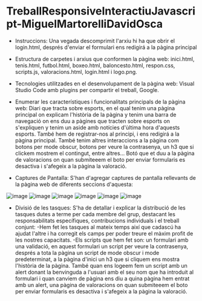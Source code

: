 # TreballResponsiveInteractiuJavascript-MiguelMartorelliDavidOsca
- Instruccions: Una vegada descomprimit l'arxiu hi ha que obrir el login.html, després d'enviar el formulari ens redigirá a la pàgina principal
- Estructura de carpetes i arxius que conformen la pàgina web: inici.html, tenis.html, futbol.html, boxeo.html, baloncesto.html, respon.css, scripts.js, valoracions.html, login.html i logo.png.

- Tecnologies utilitzades en el desenvolupament de la pàgina web: Visual Studio Code amb plugins per compartir el treball, Google.

- Enumerar les característiques i funcionalitats principals de la pàgina web: Diari que tracta sobre esports, en el qual tenim una pàgina principal on explicam l'història de la pàgina y tenim una barra de navegació on ens duu a pàgines que tracten sobre esports on s'expliquen y tenim un aside amb notícies d'ùltima hora d'aquests esports. També hem de registrar-nos al principi, i ens redigirá a la pàgina principal. També tenim altres interaccions a la pàgina com botons per mode obscur, botons per veure la contrasenya, un h3 que si clickem mostrem el contingut, entre altres... Botó que et duu a la pàgina de valoracions on quan submiteeem el boto per enviar formularis es desactiva i s'afegeix a la pàgina la valoració.

- Captures de Pantalla: S'han d'agregar captures de pantalla rellevants de la pàgina web de diferents seccions d'aquesta:

![image](https://github.com/Miguel-Martorell/Pagina-Web-Responsive-Miguel-Martorell-Vicente-Osca/assets/150442396/20af5a75-77db-4293-a5f9-568e4190ca51)
![image](https://github.com/Miguel-Martorell/Pagina-Web-Responsive-Miguel-Martorell-Vicente-Osca/assets/150442396/633dd6bb-6cb7-4633-8e4c-de87494dc4a0)
![image](https://github.com/Miguel-Martorell/Pagina-Web-Responsive-Miguel-Martorell-Vicente-Osca/assets/150442396/4ec0047b-a5aa-4c61-bccc-80fa630feea6)
![image](https://github.com/Miguel-Martorell/Pagina-Web-Responsive-Miguel-Martorell-Vicente-Osca/assets/150442396/30555108-da46-4323-9731-3eec11eb4767)
![image](https://github.com/Miguel-Martorell/TreballResponsiveInteractiuJavascript-MiguelMartorelliDavidOsca/assets/150442396/d5af3831-4299-495f-a6b2-c28a28fcf987)
![image](https://github.com/Miguel-Martorell/TreballResponsiveInteractiuJavascript-MiguelMartorelliDavidOsca/assets/150442396/e26b010c-a3e5-4a19-a3b5-093418364ac9)



- Divisió de les tasques: S'ha de detallar i explicar la distribució de les tasques dutes a terme per cada membre del grup, destacant les responsabilitats específiques, contribucions individuals i el treball conjunt:
-Hem fet les tasques al mateix temps així que cadascú ha ajudat l'altre i ha corregit els camps per poder treure el màxim profit de les nostres capacitats.
-Els scripts que hem fet son: un formulari amb una validació, en aquest formulari un script per veure la contrasenya, després a tota la pàgina un script de mode obscur i mode predeterminat, a la pàgina d'inici un h3 que si cliquem ens mostra l'història de la pàgina. També quan ens logeem fem un script amb un alert donant la benvinguda a l'usuari amb el seu nom que ha introduit al formulari i quan canviem de pàgina ens diu a quina pàgina hem entrat amb un alert, una pàgina de valoracions on quan submiteeem el boto per enviar formularis es desactiva i s'afegeix a la pàgina la valoració.
